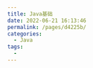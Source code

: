 ```yaml
---
title: Java基础
date: 2022-06-21 16:13:46
permalink: /pages/d4225b/
categories:
  - Java
tags:
  - 
---
```


